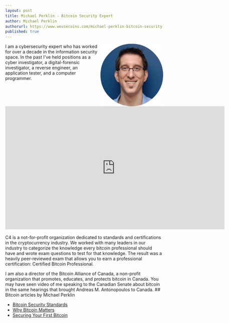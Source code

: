 ```yaml
---
layout: post
title: Michael Perklin - Bitcoin Security Expert
author: Michael Perklin
authorurl: https://www.weusecoins.com/michael-perklin-bitcoin-security-expert
published: true
---
```




<img src="/images/michael-perklin.png" alt="Michael Perklin" align="right">I am a cybersecurity expert who has worked for over a decade in the information security space. In the past I've held positions as a cyber investigator, a digital-forensic investigator, a reverse engineer, an application tester, and a computer programmer.
<p>
<iframe width="700" height="394" src="https://www.youtube.com/embed/J4x8Hz6_hq0" frameborder="0" allowfullscreen></iframe>
<p>
C4 is a not-for-profit organization dedicated to standards and certifications in the cryptocurrency industry. We worked with many leaders in our industry to categorize the knowledge every bitcoin professional should have and wrote exam questions to test for that knowledge. The result was a heavily peer-reviewed exam that allows you to earn a professional certification: Certified Bitcoin Professional.
<p>
I am also a director of the Bitcoin Alliance of Canada, a non-profit organization that promotes, educates, and protects bitcoin in Canada. You may have seen video of me speaking to the Canadian Senate about bitcoin in the same hearings that brought Andreas M. Antonopoulos to Canada.
## Bitcoin articles by Michael Perklin
<ul>
<li><a href="/bitcoin-security-standards/">Bitcoin Security Standards</a></li>
<li><a href="">Why Bitcoin Matters</a></li>
<li><a href="">Securing Your First Bitcoin</a></li>
</ul>
